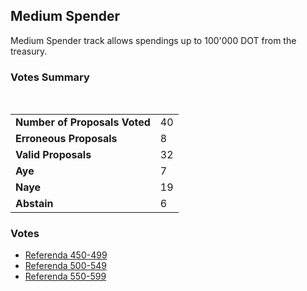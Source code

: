 ## Medium Spender

Medium Spender track allows spendings up to 100'000 DOT from the treasury.

### Votes Summary

<div class="vote-summary">
    <div class="positive" style="width: 21.87%"></div>
    <div class="negative" style="width: 59.37%"></div>
    <div class="neutral" style="width: 18.75%"></div>
</div>

<br/>

|                                            |                                  |
|:-------------------------------------------|:---------------------------------|
| <strong>Number of Proposals Voted</strong> | 40                               |
| <strong>Erroneous Proposals</strong>       | 8                                |
| <strong>Valid Proposals</strong>           | 32                               |
| <strong>Aye</strong>                       | <span class="positive">7</span>  |
| <strong>Naye</strong>                      | <span class="negative">19</span> |
| <strong>Abstain</strong>                   | <span class="neutral">6</span>   |

### Votes

- [Referenda 450-499](./medium_spender_450_499.md)
- [Referenda 500-549](./medium_spender_500_549.md)
- [Referenda 550-599](./medium_spender_550_599.md)